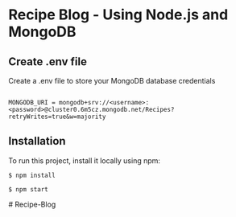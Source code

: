 # Recipe Blog - Using Node.js and MongoDB

## Create .env file

Create a .env file to store your MongoDB database credentials

```

MONGODB_URI = mongodb+srv://<username>:<password>@cluster0.6m5cz.mongodb.net/Recipes?retryWrites=true&w=majority

```

## Installation

To run this project, install it locally using npm:

```
$ npm install

$ npm start

```
#   R e c i p e - B l o g 
 
 
